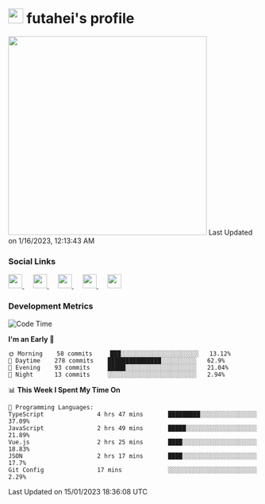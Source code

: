 <h1><img src="https://fonts.gstatic.com/s/e/notoemoji/latest/1f914/512.gif" width="30"/> futahei's profile</h1>
<!--START_SECTION:lapras-card-->
<a href="https://lapras.com/public/M9NU3UQ" target="_blank" rel="noopener noreferrer"><img src="https://lapras-card-generator.vercel.app/api/svg?e=3.42&b=3.57&i=3.17&b1=%23232323&b2=%236d6d6d&i1=%23212121&i2=%23818181&l=ja" width="400" ></a>  
Last Updated on 1/16/2023, 12:13:43 AM
<!--END_SECTION:lapras-card-->

<h3>Social Links</h3>
<p>
  <a href= "https://github.com/futahei">
    <img src="https://img.icons8.com/ios-filled/50/000000/github.svg" width="28px"/>
  </a>
  &emsp;
  <a href= "https://www.youtube.com/channel/UC6cSz5FoLd8ib7Qnncyj-eg">
    <img src="https://img.icons8.com/ios-filled/50/000000/youtube.svg" width="28px"/>
  </a>
  &emsp;
  <a href= "https://twitter.com/kohei_fttk">
    <img src="https://img.icons8.com/ios-filled/50/000000/twitter.svg" width="28px"/>
  </a>
  &emsp;
  <a href= "https://keybase.io/futahei">
    <img src="https://img.icons8.com/ios-filled/50/000000/keybase2.svg" width="28px"/>
  </a>
  &emsp;
  <a href="mailto:kohei_f@cynack.com">
    <img src="https://img.icons8.com/ios-filled/50/000000/email.png" width="28px"/>
  </a>
</p>

<h3>Development Metrics</h3>

<!--START_SECTION:waka-->
![Code Time](http://img.shields.io/badge/Code%20Time-1%2C045%20hrs%2055%20mins-blue)

**I'm an Early 🐤** 

```text
🌞 Morning    58 commits     ███░░░░░░░░░░░░░░░░░░░░░░   13.12% 
🌆 Daytime    278 commits    ███████████████░░░░░░░░░░   62.9% 
🌃 Evening    93 commits     █████░░░░░░░░░░░░░░░░░░░░   21.04% 
🌙 Night      13 commits     ░░░░░░░░░░░░░░░░░░░░░░░░░   2.94%

```


📊 **This Week I Spent My Time On** 

```text
💬 Programming Languages: 
TypeScript               4 hrs 47 mins       █████████░░░░░░░░░░░░░░░░   37.09% 
JavaScript               2 hrs 49 mins       █████░░░░░░░░░░░░░░░░░░░░   21.89% 
Vue.js                   2 hrs 25 mins       ████░░░░░░░░░░░░░░░░░░░░░   18.83% 
JSON                     2 hrs 17 mins       ████░░░░░░░░░░░░░░░░░░░░░   17.7% 
Git Config               17 mins             ░░░░░░░░░░░░░░░░░░░░░░░░░   2.29%

```


 Last Updated on 15/01/2023 18:36:08 UTC
<!--END_SECTION:waka-->
